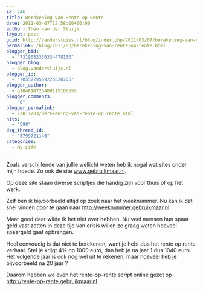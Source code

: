 ```yaml
---
id: 246
title: Berekening van Rente op Rente
date: 2011-03-07T12:58:00+00:00
author: Theo van der Sluijs
layout: post
guid: http://vandersluijs.nl/blog/index.php/2011/03/07/berekening-van-rente-op-rente/
permalink: /blog/2011/03/berekening-van-rente-op-rente.html
blogger_bid:
  - "7319082336334478150"
blogger_blog:
  - blog.vandersluijs.nl
blogger_id:
  - "7055729559226520705"
blogger_author:
  - g104814725400115166555
blogger_comments:
  - "0"
blogger_permalink:
  - /2011/03/berekening-van-rente-op-rente.html
hits:
  - "598"
dsq_thread_id:
  - "5799721146"
categories:
  - My Life
---
```

Zoals verschillende van jullie wellicht weten heb ik nogal wat sites onder mijn hoede. Zo ook de site www.gebruikmaar.nl.

Op deze site staan diverse scriptjes die handig zijn voor thuis of op het werk.

Zelf ben ik bijvoorbeeld altijd op zoek naar het weeknummer. Nu kan ik dat snel vinden door te gaan naar <http://weeknummer.gebruikmaar.nl>.

Maar goed daar wilde ik het niet over hebben. Nu veel mensen hun spaar geld vast zetten in deze tijd van crisis willen ze graag weten hoeveel spaargeld gaat opbrengen. 

Heel eenvoudig is dat niet te berekenen, want je hebt dus het rente op rente verhaal. Stel je krijgt 4% op 1000 euro, dan heb je na jaar 1 dus 1040 euro. Het volgende jaar is ook nog wel uit te rekenen, maar hoeveel heb je bijvoorbeeld na 20 jaar ?

Daarom hebben we even het rente-op-rente script online gezet op <http://rente-op-rente.gebruikmaar.nl>.